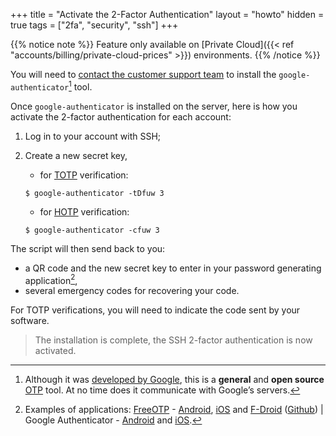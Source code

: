 +++
title = "Activate the 2-Factor Authentication"
layout = "howto"
hidden = true
tags = ["2fa", "security", "ssh"]
+++

{{% notice note %}}
Feature only available on [Private Cloud]({{< ref "accounts/billing/private-cloud-prices" >}}) environments.
{{% /notice %}}

You will need to [contact the customer support team](https://admin.alwaysdata.com/support/add) to install the `google-authenticator`[^1] tool.

Once `google-authenticator` is installed on the server, here is how you activate the 2-factor authentication for each account:

1. Log in to your account with SSH;

2. Create a new secret key,

    - for [TOTP](https://en.wikipedia.org/wiki/Time-based_One-Time_Password) verification:
    ```shell
    $ google-authenticator -tDfuw 3
    ```
    - for [HOTP](https://en.wikipedia.org/wiki/HMAC-based_one-time_password) verification:
    ```shell
    $ google-authenticator -cfuw 3
    ```
    
The script will then send back to you:
 - a QR code and the new secret key to enter in your password generating application[^2],
 - several emergency codes for recovering your code.

For TOTP verifications, you will need to indicate the code sent by your software.

> The installation is complete, the SSH 2-factor authentication is now activated.

[^1]: Although it was [developed by Google](https://github.com/google/google-authenticator-libpam/), this is a **general** and **open source** [OTP](https://en.wikipedia.org/wiki/One-time_password) tool. At no time does it communicate with Google’s servers.
[^2]: Examples of applications: [FreeOTP](https://freeotp.github.io/) - [Android](https://play.google.com/store/apps/details?id=org.fedorahosted.freeotp), [iOS](https://itunes.apple.com/us/app/freeotp-authenticator/id872559395?mt=8) and [F-Droid](https://f-droid.org/packages/org.fedorahosted.freeotp) ([Github](https://github.com/freeotp)) | Google Authenticator - [Android](https://play.google.com/store/apps/details?id=com.google.android.apps.authenticator2) and [iOS](https://apps.apple.com/fr/app/google-authenticator/id388497605).
